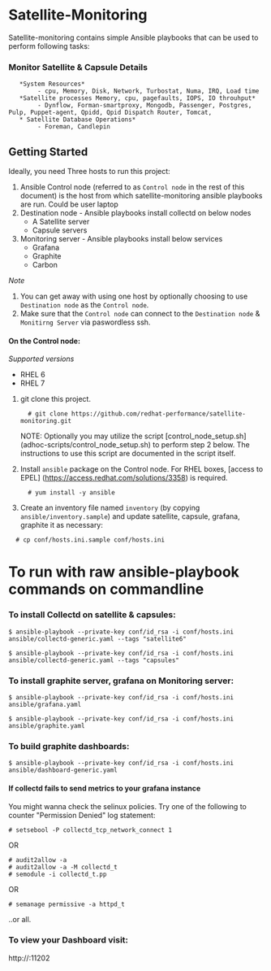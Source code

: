 # Satellite-Monitoring
Satellite-monitoring contains simple Ansible playbooks that can be used to perform following tasks:
### Monitor Satellite & Capsule Details
       *System Resources*
            - cpu, Memory, Disk, Network, Turbostat, Numa, IRQ, Load time
       *Satellite processes Memory, cpu, pagefaults, IOPS, IO throuhput*
            - Dynflow, Forman-smartproxy, Mongodb, Passenger, Postgres, Pulp, Puppet-agent, Qpidd, Qpid Dispatch Router, Tomcat,  
       * Satellite Database Operations*
            - Foreman, Candlepin

## Getting Started
Ideally, you need Three hosts to run this project:

1. Ansible Control node (referred to as `Control node` in the rest of this document) is the host from which satellite-monitoring ansible playbooks are run. Could be user laptop
2. Destination node - Ansible playbooks install collectd on below nodes 
    - A Satellite server
    - Capsule servers
3. Monitoring server - Ansible playbooks install below services 
    - Grafana
    - Graphite
    - Carbon 

*Note*

1. You can get away with using one host by optionally choosing to use `Destination node` as the `Control node`.
2. Make sure that the `Control node` can connect to the `Destination node` & `Monitirng Server` via paswordless ssh.

#### On the Control node:

*Supported versions*
- RHEL 6
- RHEL 7

1. git clone this project.

   ```console
     # git clone https://github.com/redhat-performance/satellite-monitoring.git
   ```
   NOTE: Optionally you may utilize the script [control_node_setup.sh] (adhoc-scripts/control_node_setup.sh) to perform step 2 below.  The instructions to use this script are documented in the script itself.
2. Install `ansible` package on the Control node. For RHEL boxes, [access to EPEL] (https://access.redhat.com/solutions/3358) is required.

   ```console
     # yum install -y ansible
   ```
3. Create an inventory file named `inventory` (by copying `ansible/inventory.sample`) and update satellite, capsule, grafana, graphite it as necessary:

  ```console
    # cp conf/hosts.ini.sample conf/hosts.ini
  ```

# To run with raw ansible-playbook commands on commandline

###  To install Collectd on satellite & capsules:

```
$ ansible-playbook --private-key conf/id_rsa -i conf/hosts.ini ansible/collectd-generic.yaml --tags "satellite6"
```

```
$ ansible-playbook --private-key conf/id_rsa -i conf/hosts.ini ansible/collectd-generic.yaml --tags "capsules"
```

### To install graphite server, grafana on Monitoring server:

```
$ ansible-playbook --private-key conf/id_rsa -i conf/hosts.ini ansible/grafana.yaml
```

```
$ ansible-playbook --private-key conf/id_rsa -i conf/hosts.ini ansible/graphite.yaml
```


### To build graphite dashboards:

```
$ ansible-playbook --private-key conf/id_rsa -i conf/hosts.ini ansible/dashboard-generic.yaml
```

#### If collectd fails to send metrics to your grafana instance

You might wanna check the selinux policies. Try one of the following to counter "Permission Denied" log statement:

```
# setsebool -P collectd_tcp_network_connect 1
```

OR

```
# audit2allow -a
# audit2allow -a -M collectd_t
# semodule -i collectd_t.pp
```

OR

```
# semanage permissive -a httpd_t
```

..or all.

### To view your Dashboard visit:

http://<monitoring server>:11202
